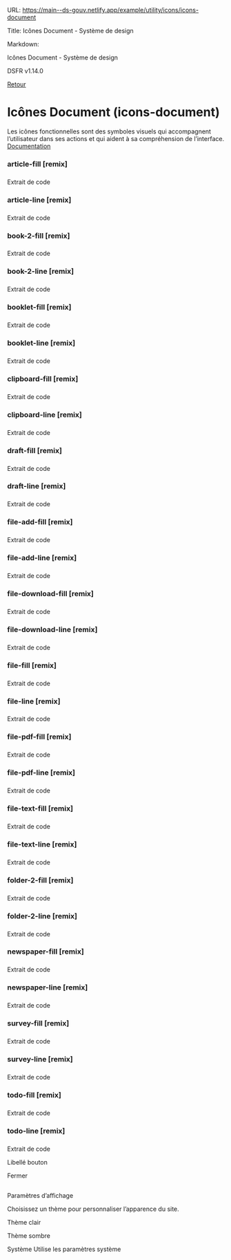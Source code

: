 URL:
https://main--ds-gouv.netlify.app/example/utility/icons/icons-document

Title:
Icônes Document - Système de design

Markdown:


Icônes Document - Système de design


DSFR v1.14.0


[Retour](../)


# Icônes Document (icons-document)


Les icônes fonctionnelles sont des symboles visuels qui accompagnent l’utilisateur dans ses actions et qui aident à sa compréhension de l’interface.
[Documentation](https://www.systeme-de-design.gouv.fr/elements-d-interface/fondamentaux-techniques/icones)


### article-fill [remix]


###
Extrait de code


<span class="fr-icon-article-fill" aria-hidden="true"></span>


### article-line [remix]


###
Extrait de code


<span class="fr-icon-article-line" aria-hidden="true"></span>


### book-2-fill [remix]


###
Extrait de code


<span class="fr-icon-book-2-fill" aria-hidden="true"></span>


### book-2-line [remix]


###
Extrait de code


<span class="fr-icon-book-2-line" aria-hidden="true"></span>


### booklet-fill [remix]


###
Extrait de code


<span class="fr-icon-booklet-fill" aria-hidden="true"></span>


### booklet-line [remix]


###
Extrait de code


<span class="fr-icon-booklet-line" aria-hidden="true"></span>


### clipboard-fill [remix]


###
Extrait de code


<span class="fr-icon-clipboard-fill" aria-hidden="true"></span>


### clipboard-line [remix]


###
Extrait de code


<span class="fr-icon-clipboard-line" aria-hidden="true"></span>


### draft-fill [remix]


###
Extrait de code


<span class="fr-icon-draft-fill" aria-hidden="true"></span>


### draft-line [remix]


###
Extrait de code


<span class="fr-icon-draft-line" aria-hidden="true"></span>


### file-add-fill [remix]


###
Extrait de code


<span class="fr-icon-file-add-fill" aria-hidden="true"></span>


### file-add-line [remix]


###
Extrait de code


<span class="fr-icon-file-add-line" aria-hidden="true"></span>


### file-download-fill [remix]


###
Extrait de code


<span class="fr-icon-file-download-fill" aria-hidden="true"></span>


### file-download-line [remix]


###
Extrait de code


<span class="fr-icon-file-download-line" aria-hidden="true"></span>


### file-fill [remix]


###
Extrait de code


<span class="fr-icon-file-fill" aria-hidden="true"></span>


### file-line [remix]


###
Extrait de code


<span class="fr-icon-file-line" aria-hidden="true"></span>


### file-pdf-fill [remix]


###
Extrait de code


<span class="fr-icon-file-pdf-fill" aria-hidden="true"></span>


### file-pdf-line [remix]


###
Extrait de code


<span class="fr-icon-file-pdf-line" aria-hidden="true"></span>


### file-text-fill [remix]


###
Extrait de code


<span class="fr-icon-file-text-fill" aria-hidden="true"></span>


### file-text-line [remix]


###
Extrait de code


<span class="fr-icon-file-text-line" aria-hidden="true"></span>


### folder-2-fill [remix]


###
Extrait de code


<span class="fr-icon-folder-2-fill" aria-hidden="true"></span>


### folder-2-line [remix]


###
Extrait de code


<span class="fr-icon-folder-2-line" aria-hidden="true"></span>


### newspaper-fill [remix]


###
Extrait de code


<span class="fr-icon-newspaper-fill" aria-hidden="true"></span>


### newspaper-line [remix]


###
Extrait de code


<span class="fr-icon-newspaper-line" aria-hidden="true"></span>


### survey-fill [remix]


###
Extrait de code


<span class="fr-icon-survey-fill" aria-hidden="true"></span>


### survey-line [remix]


###
Extrait de code


<span class="fr-icon-survey-line" aria-hidden="true"></span>


### todo-fill [remix]


###
Extrait de code


<span class="fr-icon-todo-fill" aria-hidden="true"></span>


### todo-line [remix]


###
Extrait de code


<span class="fr-icon-todo-line" aria-hidden="true"></span>


Libellé bouton


Fermer


##
Paramètres d’affichage


Choisissez un thème pour personnaliser l’apparence du site.


Thème clair


Thème sombre


Système
Utilise les paramètres système